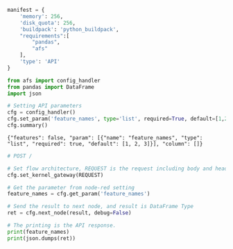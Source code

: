 

```python
manifest = {
    'memory': 256,
    'disk_quota': 256,
    'buildpack': 'python_buildpack',
    "requirements":[
        "pandas",
        "afs"
    ],
    'type': 'API'
}
```


```python
from afs import config_handler
from pandas import DataFrame
import json

# Setting API parameters
cfg = config_handler()
cfg.set_param('feature_names', type='list', required=True, default=[1,2,3])
cfg.summary()
```

    {"features": false, "param": [{"name": "feature_names", "type": "list", "required": true, "default": [1, 2, 3]}], "column": []}



```python
# POST /

# Set flow architecture, REQUEST is the request including body and headers from client
cfg.set_kernel_gateway(REQUEST)

# Get the parameter from node-red setting
feature_names = cfg.get_param('feature_names')

# Send the result to next node, and result is DataFrame Type
ret = cfg.next_node(result, debug=False)

# The printing is the API response.
print(feature_names)
print(json.dumps(ret))
```
